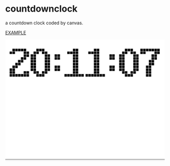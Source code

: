# countdownclock
a countdown clock coded by canvas.

[EXAMPLE](https://chazshi.github.io/countdownclock/)

![Image text](https://raw.githubusercontent.com/chazshi/countdownclock/master/img/countdownclock.gif)

